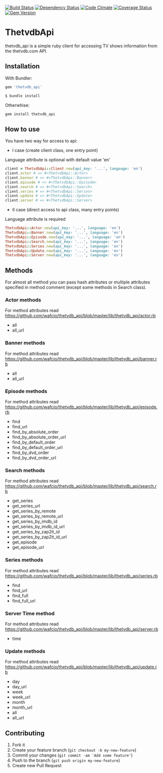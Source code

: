 [![Build Status](https://travis-ci.org/tvapi/thetvdb_api.png?branch=master)](https://travis-ci.org/tvapi/thetvdb_api)
[![Dependency Status](https://gemnasium.com/tvapi/thetvdb_api.png)](https://gemnasium.com/tvapi/thetvdb_api)
[![Code Climate](https://codeclimate.com/github/tvapi/thetvdb_api.png)](https://codeclimate.com/github/tvapi/thetvdb_api)
[![Coverage Status](https://coveralls.io/repos/tvapi/thetvdb_api/badge.png)](https://coveralls.io/r/tvapi/thetvdb_api)
[![Gem Version](https://badge.fury.io/rb/thetvdb_api.png)](http://badge.fury.io/rb/thetvdb_api)

# ThetvdbApi

thetvdb_api is a simple ruby client for accessing TV shows information from the thetvdb.com API.

## Installation

With Bundler:

```ruby
gem 'thetvdb_api'
```

```ruby
$ bundle install
```

Otherwhise:

```ruby
gem install thetvdb_api
```

## How to use

You have two way for access to api:

* I case (create client class, one entry point)

Language attribute is optional with default value 'en'

```ruby
client = ThetvdbApi::Client.new(api_key: '...', language: 'en')
client.actor # => #<ThetvdbApi::Actor>
client.banner # => #<ThetvdbApi::Banner>
client.episode # => #<ThetvdbApi::Episode>
client.search # => #<ThetvdbApi::Search>
client.series # => #<ThetvdbApi::Series>
client.update # => #<ThetvdbApi::Update>
client.server # => #<ThetvdbApi::Server>
```

* II case (direct access to api class, many entry points)

Language attribute is required

```ruby
ThetvdbApi::Actor.new(api_key: '...', language: 'en')
ThetvdbApi::Banner.new(api_key: '...', language: 'en')
ThetvdbApi::Episode.new(api_key: '...', language: 'en')
ThetvdbApi::Search.new(api_key: '...', language: 'en')
ThetvdbApi::Series.new(api_key: '...', language: 'en')
ThetvdbApi::Update.new(api_key: '...', language: 'en')
ThetvdbApi::Server.new(api_key: '...', language: 'en')
```

## Methods

For almost all method you can pass hash attributes or multiple attributes specified in method comment (except some methods in Search class).

### Actor methods

For method attributes read https://github.com/wafcio/thetvdb_api/blob/master/lib/thetvdb_api/actor.rb

* all
* all_url

### Banner methods

For method attributes read https://github.com/wafcio/thetvdb_api/blob/master/lib/thetvdb_api/banner.rb

* all
* all_url

### Episode methods

For method attributes read https://github.com/wafcio/thetvdb_api/blob/master/lib/thetvdb_api/episode.rb

* find
* find_url
* find_by_absolute_order
* find_by_absolute_order_url
* find_by_default_order
* find_by_default_order_url
* find_by_dvd_order
* find_by_dvd_order_url

### Search methods

For method attributes read https://github.com/wafcio/thetvdb_api/blob/master/lib/thetvdb_api/search.rb

* get_series
* get_series_url
* get_series_by_remote
* get_series_by_remote_url
* get_series_by_imdb_id
* get_series_by_imdb_id_url
* get_series_by_zap2it_id
* get_series_by_zap2it_id_url
* get_episode
* get_episode_url

### Series methods

For method attributes read https://github.com/wafcio/thetvdb_api/blob/master/lib/thetvdb_api/series.rb

* find
* find_url
* find_full
* find_full_url


### Server Time method

For method attributes read https://github.com/wafcio/thetvdb_api/blob/master/lib/thetvdb_api/server.rb

* time

### Update methods

For method attributes read https://github.com/wafcio/thetvdb_api/blob/master/lib/thetvdb_api/update.rb

* day
* day_url
* week
* week_url
* month
* month_url
* all
* all_url

## Contributing

1. Fork it
2. Create your feature branch (`git checkout -b my-new-feature`)
3. Commit your changes (`git commit -am 'Add some feature'`)
4. Push to the branch (`git push origin my-new-feature`)
5. Create new Pull Request
